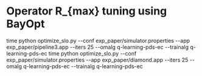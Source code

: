 Operator R_{max} tuning using BayOpt
====================================


time python optimize_slo.py --conf exp_paper/simulator.properties --app exp_paper/pipeline3.app --iters 25 --omalg q-learning-pds-ec  --trainalg q-learning-pds-ec
time python optimize_slo.py --conf exp_paper/simulator.properties --app exp_paper/diamond.app --iters 25 --omalg q-learning-pds-ec  --trainalg q-learning-pds-ec





